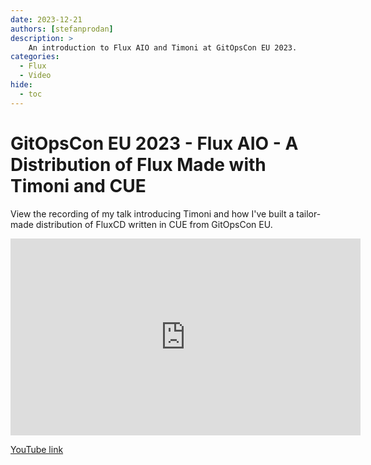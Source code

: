 ```yaml
---
date: 2023-12-21
authors: [stefanprodan]
description: >
    An introduction to Flux AIO and Timoni at GitOpsCon EU 2023.
categories:
  - Flux
  - Video
hide:
  - toc
---
```


# GitOpsCon EU 2023 - Flux AIO - A Distribution of Flux Made with Timoni and CUE

View the recording of my talk introducing Timoni and how I've built a tailor-made distribution
of FluxCD written in CUE from GitOpsCon EU.

<!-- more -->

<iframe width="560" height="315" src="https://www.youtube-nocookie.com/embed/EyeZUxWIDsc?si=fw3c7d2U6hr6TXf3" title="YouTube video player" frameborder="0" allow="accelerometer; autoplay; clipboard-write; encrypted-media; gyroscope; picture-in-picture; web-share" allowfullscreen></iframe>

[YouTube link](https://youtu.be/EyeZUxWIDsc?si=ngeWVf2VDFrvhdYW)
